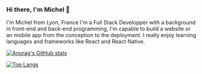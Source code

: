 ### Hi there, I'm Michel 👋

I'm Michel from Lyon, France
I'm a Full Stack Developper with a background in front-end and back-end programming, I'm capable to build a website or an mobile app from the conception to the deployment. I really enjoy learning languages and frameworks like React and React Native. 

[![Anurag's GitHub stats](https://github-readme-stats.vercel.app/api?username=Michelk21)](https://github.com/anuraghazra/github-readme-stats)

[![Top Langs](https://github-readme-stats.vercel.app/api/top-langs/?username=Michelk21&layout=compact)](https://github.com/anuraghazra/github-readme-stats)





